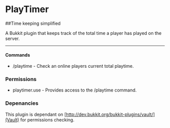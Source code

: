 # PlayTimer

##Time keeping simplified

A Bukkit plugin that keeps track of the total time a player has played on the server.

---

#### Commands

- /playtime - Check an online players current total playtime.

### Permissions

- playtimer.use - Provides access to the /playtime command.

### Depenancies

This plugin is dependant on [http://dev.bukkit.org/bukkit-plugins/vault/](Vault) for permissions checking.